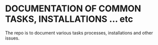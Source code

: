 
# DOCUMENTATION OF COMMON TASKS, INSTALLATIONS ... etc
The repo is to document various tasks processes, installations and other issues.